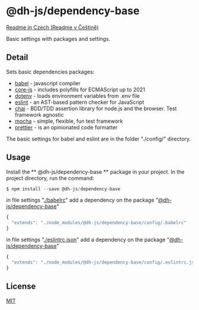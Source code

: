 # @dh-js/dependency-base

[Readme in Czech (Readme v Češtině)](https://github.com/hezky/dh-dependency-base/blob/master/doc/README-czech.md)

Basic settings with packages and settings.

## Detail
Sets basic dependencies packages:
* [babel](https://github.com/babel/babel) - javascript compiler
* [core-js](https://github.com/zloirock/core-js) - includes polyfills for ECMAScript up to 2021
* [dotenv](https://github.com/motdotla/dotenv) - loads environment variables from .env file
* [eslint](https://github.com/eslint/eslint) - an AST-based pattern checker for JavaScript
* [chai](https://github.com/chaijs/chai) - BDD/TDD assertion library for node.js and the browser. Test framework agnostic
* [mocha](https://github.com/mochajs/mocha) - simple, flexible, fun test framework
* [prettier](https://github.com/prettier/prettier) - is an opinionated code formatter

The basic settings for babel and eslint are in the folder "./config/" directory.

## Usage

Install the ** @dh-js/dependency-base ** package in your project.
In the project directory, run the command:
```javascript
$ npm install --save @dh-js/dependency-base
```

in file settings "[./babelrc](https://github.com/hezky/dh-dependency-base/blob/master/config/.babelrc)" add a dependency on the package "[@dh-js/dependency-base](https://github.com/hezky/dh-dependency-base)"
```javascript
{
  "extends": "./node_modules/@dh-js/dependency-base/config/.babelrc"
}
```

in file settings "[./eslintrc.json](https://github.com/hezky/dh-dependency-base/blob/master/config/.eslintrc.json)" add a dependency on the package "[@dh-js/dependency-base](https://github.com/hezky/dh-dependency-base)"
```javascript
{
  "extends": "./node_modules/@dh-js/dependency-base/config/.eslintrc.json"
}
```

## License
[MIT](https://choosealicense.com/licenses/mit/)
